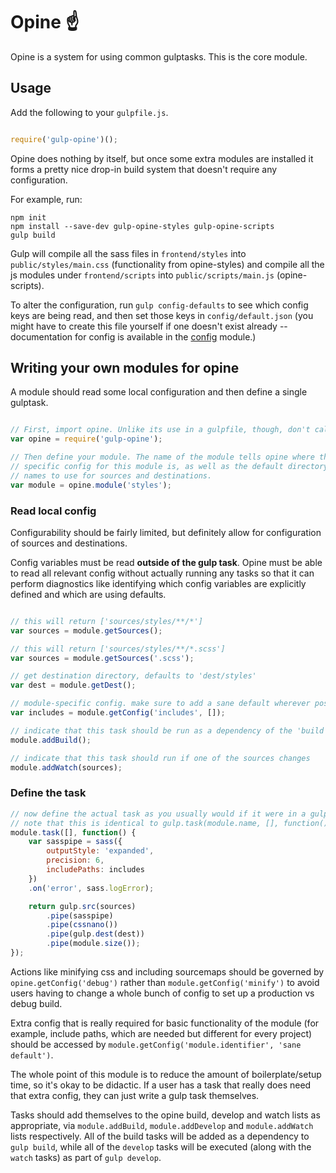 # Opine  :point_up:

Opine is a system for using common gulptasks. This is the core module.

## Usage

Add the following to your `gulpfile.js`.

```js

require('gulp-opine')();

```

Opine does nothing by itself, but once some extra modules are installed it
forms a pretty nice drop-in build system that doesn't require any configuration.

For example, run:

```
npm init
npm install --save-dev gulp-opine-styles gulp-opine-scripts
gulp build
```

Gulp will compile all the sass files in `frontend/styles` into `public/styles/main.css`
(functionality from opine-styles) and compile all the js modules under 
`frontend/scripts` into `public/scripts/main.js` (opine-scripts).

To alter the configuration, run `gulp config-defaults` to see which config
keys are being read, and then set those keys in `config/default.json` (you might
have to create this file yourself if one doesn't exist already -- documentation
for config is available in the [config](https://github.com/lorenwest/node-config)
module.)

## Writing your own modules for opine

A module should read some local configuration and then define a single gulptask.

```js

// First, import opine. Unlike its use in a gulpfile, though, don't call it!
var opine = require('gulp-opine');

// Then define your module. The name of the module tells opine where the 
// specific config for this module is, as well as the default directory
// names to use for sources and destinations.
var module = opine.module('styles');

```

### Read local config

Configurability should be fairly limited, but definitely allow for 
configuration of sources and destinations.

Config variables must be read **outside of the gulp task**. Opine must be able
to read all relevant config without actually running any tasks so that it can
perform diagnostics like identifying which config variables are explicitly 
defined and which are using defaults.

```js

// this will return ['sources/styles/**/*']
var sources = module.getSources();

// this will return ['sources/styles/**/*.scss']
var sources = module.getSources('.scss');

// get destination directory, defaults to 'dest/styles'
var dest = module.getDest();

// module-specific config. make sure to add a sane default wherever possible
var includes = module.getConfig('includes', []);

// indicate that this task should be run as a dependency of the 'build' task
module.addBuild();  

// indicate that this task should run if one of the sources changes
module.addWatch(sources);
```

### Define the task

```js
// now define the actual task as you usually would if it were in a gulpfile
// note that this is identical to gulp.task(module.name, [], function() { ... });
module.task([], function() {
    var sasspipe = sass({
        outputStyle: 'expanded',
        precision: 6,
        includePaths: includes
    })
    .on('error', sass.logError);

    return gulp.src(sources)
        .pipe(sasspipe)
        .pipe(cssnano())
        .pipe(gulp.dest(dest))
        .pipe(module.size());
});

```

Actions like minifying css and including sourcemaps should be governed by
`opine.getConfig('debug')` rather than `module.getConfig('minify')` to avoid 
users having to change a whole bunch of config to set up a production vs debug 
build. 

Extra config that is really required for basic functionality of the module
(for example, include paths, which are needed but different for every project)
should be accessed by `module.getConfig('module.identifier', 'sane default')`.

The whole point of this module is to reduce the amount of boilerplate/setup 
time, so it's okay to be didactic. If a user has a task that really
does need that extra config, they can just write a gulp task themselves.

Tasks should add themselves to the opine build, develop and watch lists as
appropriate, via `module.addBuild`, `module.addDevelop` and 
`module.addWatch` lists respectively. All of the build tasks will be added
as a dependency to `gulp build`, while all of the `develop` tasks will be 
executed (along with the `watch` tasks) as part of `gulp develop`.

